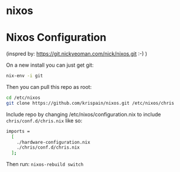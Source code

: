 # nixos
# Nixos Configuration

(inspred by: https://git.nickyeoman.com/nick/nixos.git :-) )

On a new install you can just get git:

```bash
nix-env -i git
```

Then you can pull this repo as root:

```bash
cd /etc/nixos
git clone https://github.com/krispain/nixos.git /etc/nixos/chris
```

Include repo by changing /etc/nixos/configuration.nix to include ```chris/conf.d/chris.nix``` like so:
```bash
imports = 
  [
    ./hardware-configuration.nix
    ./chris/conf.d/chris.nix
  ];
```

Then run:
```nixos-rebuild switch```
